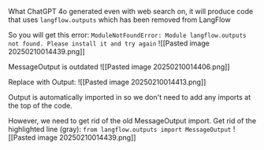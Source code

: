 What ChatGPT 4o generated even with web search on, it will produce code that uses `langflow.outputs` which has been removed from LangFlow

So you will get this error:
`ModuleNotFoundError: Module langflow.outputs not found. Please install it and try again`
![[Pasted image 20250210014439.png]]

MessageOutput is outdated
![[Pasted image 20250210014406.png]]

Replace with Output:
![[Pasted image 20250210014413.png]]

Output is automatically imported in so we don't need to add any imports at the top of the code.

However, we need to get rid of the old MessageOutput import. Get rid of the highlighted line (gray): `from langflow.outputs import MessageOutput`
![[Pasted image 20250210014439.png]]
